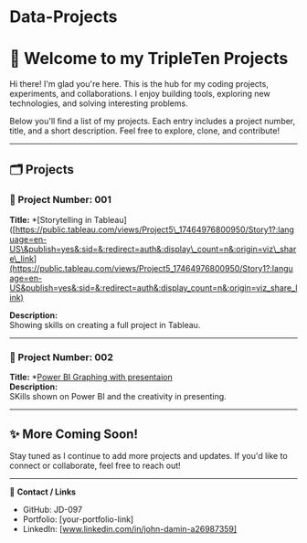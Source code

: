 # Data-Projects
# 👋 Welcome to my TripleTen Projects

Hi there! I'm glad you're here. This is the hub for my coding projects, experiments, and collaborations. I enjoy building tools, exploring new technologies, and solving interesting problems.

Below you'll find a list of my projects. Each entry includes a project number, title, and a short description. Feel free to explore, clone, and contribute!

---

## 🗂 Projects

<!-- Template Start: Copy and fill out for each new project -->

### 📌 Project Number: 001  
**Title:** *[Storytelling in Tableau]([https://public.tableau.com/views/Project5\_17464976800950/Story1?:language=en-US\&publish=yes&:sid=&:redirect=auth&:display\_count=n&:origin=viz\_share\_link](https://public.tableau.com/views/Project5_17464976800950/Story1?:language=en-US&publish=yes&:sid=&:redirect=auth&:display_count=n&:origin=viz_share_link)
  
**Description:**  
Showing skills on creating a full project in Tableau.

---

### 📌 Project Number: 002  
**Title:** *[Power BI Graphing with presentaion](https://docs.google.com/presentation/d/1J8YoDbjIYt-scI1iS-lG18W7iC7tz0FRMDLPtmcgiPE/edit?usp=drive_link)  
**Description:**  
SKills shown on Power BI and the creativity in presenting. 

---



## ✨ More Coming Soon!

Stay tuned as I continue to add more projects and updates. If you'd like to connect or collaborate, feel free to reach out!

---

🔗 **Contact / Links**  
- GitHub: JD-097  
- Portfolio: [your-portfolio-link]  
- LinkedIn: [www.linkedin.com/in/john-damin-a26987359]  



